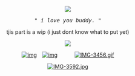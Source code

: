 <p align="center" width="100%"> <img src="https://komarev.com/ghpvc/?username=callthedoctor&label=✦&color=140f06">

<p align="center"> 
<tt><i>" i love you buddy. "</i></tt>
<p align="center"> 
tjis part is a wip (i just dont know what to put yet)

<p align="center" width="100%">
    <img src="https://i.postimg.cc/sgGc00Zp/IMG-7537.jpg">
    
</p>


<div id="header" align="center">

[![img](https://files.catbox.moe/x01bg7.png)](https://rentry.co/brendanstevekemp)⠀
[![img](https://files.catbox.moe/142fs6.png)‎](https://spacedogs.atabook.org/)⠀⠀⠀⠀
[![IMG-3456.gif](https://files.catbox.moe/ss2k93.png)](https://pronouns.cc/@brendanstevekemp)


[![IMG-3592.jpg](https://i.postimg.cc/8Pxk304H/IMG-3592.jpg)](https://postimg.cc/7fMyJXpG)

